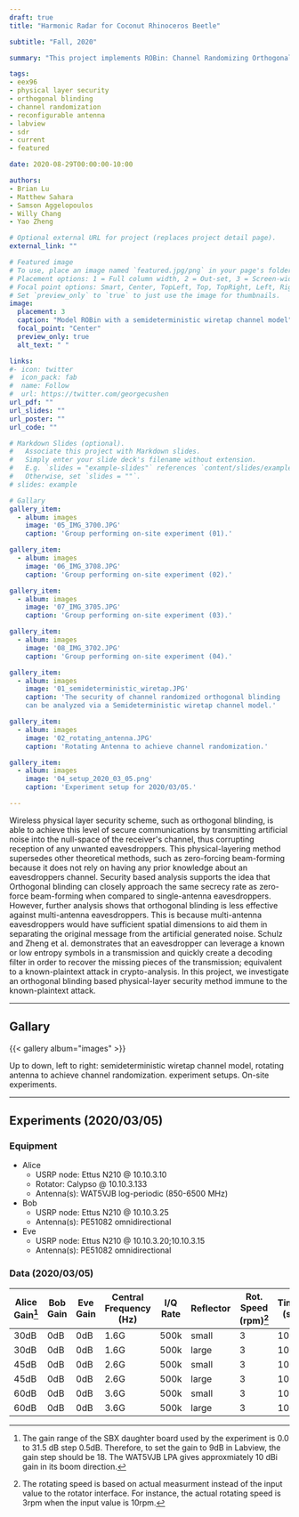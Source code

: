 ```yaml
---
draft: true
title: "Harmonic Radar for Coconut Rhinoceros Beetle"

subtitle: "Fall, 2020"

summary: "This project implements ROBin: Channel Randomizing Orthogonal Blinding, an enhanced wireless physical layer security scheme robust to known-plaintext attack."

tags:
- eex96
- physical layer security
- orthogonal blinding
- channel randomization
- reconfigurable antenna
- labview
- sdr
- current
- featured

date: 2020-08-29T00:00:00-10:00

authors:
- Brian Lu
- Matthew Sahara
- Samson Aggelopoulos
- Willy Chang
- Yao Zheng

# Optional external URL for project (replaces project detail page).
external_link: ""

# Featured image
# To use, place an image named `featured.jpg/png` in your page's folder.
# Placement options: 1 = Full column width, 2 = Out-set, 3 = Screen-width
# Focal point options: Smart, Center, TopLeft, Top, TopRight, Left, Right, BottomLeft, Bottom, BottomRight
# Set `preview_only` to `true` to just use the image for thumbnails.
image:
  placement: 3
  caption: "Model ROBin with a semideterministic wiretap channel model"
  focal_point: "Center"
  preview_only: true
  alt_text: " "

links:
#- icon: twitter
#  icon_pack: fab
#  name: Follow
#  url: https://twitter.com/georgecushen
url_pdf: ""
url_slides: ""
url_poster: ""
url_code: ""

# Markdown Slides (optional).
#   Associate this project with Markdown slides.
#   Simply enter your slide deck's filename without extension.
#   E.g. `slides = "example-slides"` references `content/slides/example-slides.md`.
#   Otherwise, set `slides = ""`.
# slides: example

# Gallary
gallery_item:
  - album: images
    image: '05_IMG_3700.JPG'
    caption: 'Group performing on-site experiment (01).'

gallery_item:
  - album: images
    image: '06_IMG_3708.JPG'
    caption: 'Group performing on-site experiment (02).'

gallery_item:
  - album: images
    image: '07_IMG_3705.JPG'
    caption: 'Group performing on-site experiment (03).'

gallery_item:
  - album: images
    image: '08_IMG_3702.JPG'
    caption: 'Group performing on-site experiment (04).'

gallery_item:
  - album: images
    image: '01_semideterministic_wiretap.JPG'
    caption: 'The security of channel randomized orthogonal blinding
    can be analyzed via a Semideterministic wiretap channel model.'

gallery_item:
  - album: images
    image: '02_rotating_antenna.JPG'
    caption: 'Rotating Antenna to achieve channel randomization.'

gallery_item:
  - album: images
    image: '04_setup_2020_03_05.png'
    caption: 'Experiment setup for 2020/03/05.'

---
```

Wireless physical layer security scheme, such as orthogonal blinding, is able to achieve this level of secure communications by transmitting artificial noise into the null-space of the receiver's channel, thus corrupting reception of any unwanted eavesdroppers.  This physical-layering method supersedes other theoretical methods, such as zero-forcing beam-forming because it does not rely on having any prior knowledge about an eavesdroppers channel.  Security based analysis supports the idea that Orthogonal blinding can closely approach the same secrecy rate as zero-force beam-forming when compared to single-antenna eavesdroppers.  However, further analysis shows that orthogonal blinding is less effective against multi-antenna eavesdroppers.  This is because multi-antenna eavesdroppers would have sufficient spatial dimensions to aid them in separating the original message from the artificial generated noise. Schulz and Zheng et al. demonstrates that an eavesdropper can leverage a known or low entropy symbols in a transmission and quickly create a decoding filter in order to recover the missing pieces of the transmission; equivalent to a known-plaintext attack in crypto-analysis.  In this project, we investigate an orthogonal blinding based physical-layer security method immune to the known-plaintext attack.
***

## Gallary

{{< gallery album="images" >}}

Up to down, left to right: semideterministic wiretap channel model, rotating antenna to achieve channel randomization. experiment setups. On-site experiments.

***

## Experiments (2020/03/05)
### Equipment
- Alice
  - USRP node: Ettus N210 @ 10.10.3.10
  - Rotator: Calypso @ 10.10.3.133
  - Antenna(s): WAT5VJB log-periodic (850-6500 MHz)
- Bob
  - USRP node: Ettus N210 @ 10.10.3.25
  - Antenna(s): PE51082 omnidirectional
- Eve
  - USRP node: Ettus N210 @ 10.10.3.20;10.10.3.15
  - Antenna(s): PE51082 omnidirectional

### Data (2020/03/05)

| Alice Gain[^1] | Bob Gain | Eve Gain | Central Frequency (Hz) | I/Q Rate | Reflector | Rot. Speed (rpm)[^2] | Time (s) | Data                             |
| ---        | ---      | ---      | ---                    | ---      | ---     | ---                      | ---      | ---                              |
| 30dB       | 0dB      | 0dB      | 1.6G                   | 500k     | small | 3                        | 100      | [Download][20200305tx1] |
| 30dB       | 0dB      | 0dB      | 1.6G                   | 500k     | large | 3                        | 100      | [Download][20200305tx2] |
| 45dB       | 0dB      | 0dB      | 2.6G                   | 500k     | small | 3                        | 100      | [Download][20200305tx3] |
| 45dB       | 0dB      | 0dB      | 2.6G                   | 500k     | large | 3                        | 100      | [Download][20200305tx4] |
| 60dB       | 0dB      | 0dB      | 3.6G                   | 500k     | small | 3                        | 100      | [Download][20200305tx5] |
| 60dB       | 0dB      | 0dB      | 3.6G                   | 500k     | large | 3                        | 100      | [Download][20200305tx6] |


[data url]: # (week urls)
[20200305tx1]: https://drive.google.com/drive/folders/18HvVHh6jX6pAW3hYXT5nDg1-sqBfGj48?usp=sharing
[20200305tx2]: https://drive.google.com/drive/folders/1nhf3eIN3QANTaydRQtuBElWAtWEqaz6r?usp=sharing
[20200305tx3]: https://drive.google.com/drive/folders/1616RRzrZKQKsaccJE-9oIBQ6WA4RHc9a?usp=sharing
[20200305tx4]: https://drive.google.com/drive/folders/1OzVybveZ_WCEPkBpp4MXDyA8_7H0hzEo?usp=sharing
[20200305tx5]: https://drive.google.com/drive/folders/1wOFwO2q2H1nj1vKa5nug3C6dhkmeh9zv?usp=sharing
[20200305tx6]: https://drive.google.com/drive/folders/15UYoHH5UFcwrdzKSBMtddNZqKAAjIEMy?usp=sharing

[^2]: The rotating speed is based on actual measurment instead of the input
  value to the rotator interface. For instance, the actual rotating speed is 3rpm when  the input value is 10rpm.

[^1]: The gain range of the SBX daughter board used by the experiment is 0.0
  to 31.5 dB step 0.5dB. Therefore, to set the gain to 9dB in Labview, the gain step should be 18. The WAT5VJB LPA gives approxmiately 10 dBi gain in its boom direction.
